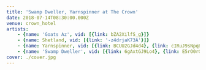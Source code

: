 ```yaml
---
title: 'Swamp Dweller, Yarnspinner at The Crown'
date: 2018-07-14T08:30:00.000Z
venue: crown_hotel
artists:
    - {name: 'Goats Az', vid: [{link: bZA2XilfS_g}]}
    - {name: Shetland, vid: [{link: '-z4drjaK73A'}]}
    - {name: Yarnspinner, vid: [{link: BCUU2GJd4d4}, {link: cIRuJ9sNpq8}]}
    - {name: 'Swamp Dweller', vid: [{link: 6gAxtGJ9Lo4}, {link: E5rO0rGGB3Q}]}
cover: ./cover.jpg
---
```

